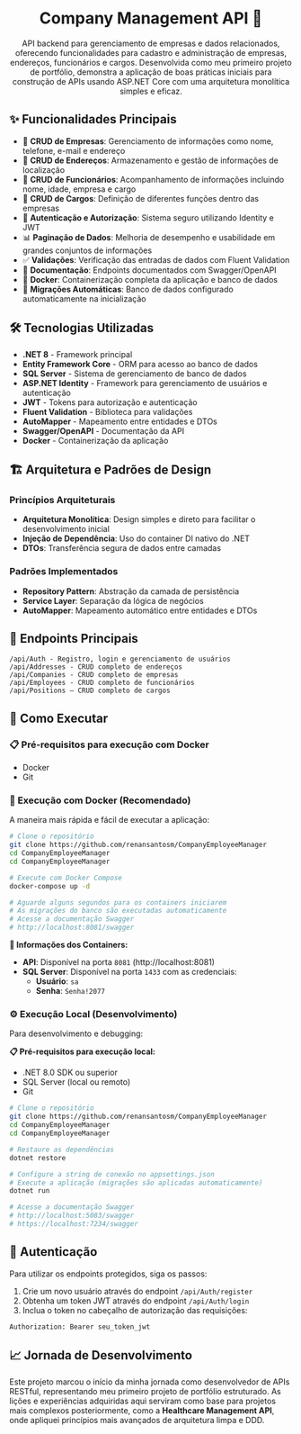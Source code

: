 <h1 align="center" style="font-weight: bold;">Company Management API 🏢 </h1>
<p align="center">
API backend para gerenciamento de empresas e dados relacionados, oferecendo funcionalidades para cadastro e administração de empresas, endereços, funcionários e cargos. Desenvolvida como meu primeiro projeto de portfólio, demonstra a aplicação de boas práticas iniciais para construção de APIs usando ASP.NET Core com uma arquitetura monolítica simples e eficaz.
</p>

## ✨ Funcionalidades Principais

* 🏢 **CRUD de Empresas**: Gerenciamento de informações como nome, telefone, e-mail e endereço
* 📍 **CRUD de Endereços**: Armazenamento e gestão de informações de localização
* 👥 **CRUD de Funcionários**: Acompanhamento de informações incluindo nome, idade, empresa e cargo
* 👔 **CRUD de Cargos**: Definição de diferentes funções dentro das empresas
* 🔐 **Autenticação e Autorização**: Sistema seguro utilizando Identity e JWT
* 📊 **Paginação de Dados**: Melhoria de desempenho e usabilidade em grandes conjuntos de informações
* ✅ **Validações**: Verificação das entradas de dados com Fluent Validation
* 📖 **Documentação**: Endpoints documentados com Swagger/OpenAPI
* 🐳 **Docker**: Containerização completa da aplicação e banco de dados
* 🔄 **Migrações Automáticas**: Banco de dados configurado automaticamente na inicialização

## 🛠️ Tecnologias Utilizadas

* **.NET 8** - Framework principal
* **Entity Framework Core** - ORM para acesso ao banco de dados
* **SQL Server** - Sistema de gerenciamento de banco de dados
* **ASP.NET Identity** - Framework para gerenciamento de usuários e autenticação
* **JWT** - Tokens para autorização e autenticação
* **Fluent Validation** - Biblioteca para validações
* **AutoMapper** - Mapeamento entre entidades e DTOs
* **Swagger/OpenAPI** - Documentação da API
* **Docker** - Containerização da aplicação

## 🏗️ Arquitetura e Padrões de Design

### Princípios Arquiteturais
* **Arquitetura Monolítica**: Design simples e direto para facilitar o desenvolvimento inicial
* **Injeção de Dependência**: Uso do container DI nativo do .NET
* **DTOs**: Transferência segura de dados entre camadas

### Padrões Implementados
* **Repository Pattern**: Abstração da camada de persistência
* **Service Layer**: Separação da lógica de negócios
* **AutoMapper**: Mapeamento automático entre entidades e DTOs

## 🔗 Endpoints Principais
```
/api/Auth - Registro, login e gerenciamento de usuários
/api/Addresses - CRUD completo de endereços
/api/Companies - CRUD completo de empresas
/api/Employees - CRUD completo de funcionários
/api/Positions – CRUD completo de cargos
```

## 🚀 Como Executar

### 📋 Pré-requisitos para execução com Docker
- Docker  
- Git

### 🐳 Execução com Docker (Recomendado)
A maneira mais rápida e fácil de executar a aplicação:

```bash
# Clone o repositório
git clone https://github.com/renansantosm/CompanyEmployeeManager
cd CompanyEmployeeManager
cd CompanyEmployeeManager

# Execute com Docker Compose
docker-compose up -d

# Aguarde alguns segundos para os containers iniciarem
# As migrações do banco são executadas automaticamente
# Acesse a documentação Swagger
# http://localhost:8081/swagger
```

**🐳 Informações dos Containers:**
- **API**: Disponível na porta `8081` (http://localhost:8081)
- **SQL Server**: Disponível na porta `1433` com as credenciais:
  - **Usuário**: `sa`
  - **Senha**: `Senha!2077`

### ⚙️ Execução Local (Desenvolvimento)
Para desenvolvimento e debugging:

**📋 Pré-requisitos para execução local:**
- .NET 8.0 SDK ou superior
- SQL Server (local ou remoto)
- Git

```bash
# Clone o repositório
git clone https://github.com/renansantosm/CompanyEmployeeManager
cd CompanyEmployeeManager
cd CompanyEmployeeManager

# Restaure as dependências
dotnet restore

# Configure a string de conexão no appsettings.json
# Execute a aplicação (migrações são aplicadas automaticamente)
dotnet run

# Acesse a documentação Swagger
# http://localhost:5083/swagger
# https://localhost:7234/swagger
```
## 🔑 Autenticação

Para utilizar os endpoints protegidos, siga os passos:

1. Crie um novo usuário através do endpoint `/api/Auth/register`
2. Obtenha um token JWT através do endpoint `/api/Auth/login`
3. Inclua o token no cabeçalho de autorização das requisições:

```http
Authorization: Bearer seu_token_jwt
```

## 📈 Jornada de Desenvolvimento

Este projeto marcou o início da minha jornada como desenvolvedor de APIs RESTful, representando meu primeiro projeto de portfólio estruturado. As lições e experiências adquiridas aqui serviram como base para projetos mais complexos posteriormente, como a **Healthcare Management API**, onde apliquei princípios mais avançados de arquitetura limpa e DDD.
